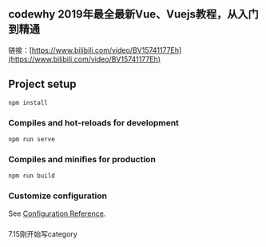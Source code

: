 ## codewhy 2019年最全最新Vue、Vuejs教程，从入门到精通
链接：[https://www.bilibili.com/video/BV15741177Eh](https://www.bilibili.com/video/BV15741177Eh)


## Project setup
```
npm install
```

### Compiles and hot-reloads for development
```
npm run serve
```

### Compiles and minifies for production
```
npm run build
```

### Customize configuration
See [Configuration Reference](https://cli.vuejs.org/config/).



###
 7.15刚开始写category
